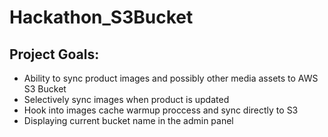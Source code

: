 # Hackathon_S3Bucket

## Project Goals:

- Ability to sync product images and possibly other media assets to AWS S3 Bucket
- Selectively sync images when product is updated
- Hook into images cache warmup proccess and sync directly to S3
- Displaying current bucket name in the admin panel
